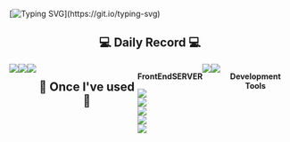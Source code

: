 [![Typing SVG](https://readme-typing-svg.demolab.com?font=VT323&size=32&pause=1000&color=16D253&random=true&width=435&lines=WELCOME+TO+KOLV+GITHUB!)](https://git.io/typing-svg)
 
<div align="center">


## 💻 Daily Record 💻

<div style="display:flex; flex-direction:row;">
   <a href="https://blog.naver.com/lee_sy0804">
        <img src="https://img.shields.io/badge/blogger-0ABF53?style=for-the-badge&logo=bloglovin&logoColor=white"> 
    </a>
   <a href="https://instagram.com/l7kolv_?igshid=OGQ5ZDc2ODk2ZA==">
        <img src="https://img.shields.io/badge/instagram-E4405F?style=for-the-badge&logo=instagram&logoColor=white"> 
    </a>
 
<a href="https://github.com/l7kolv">
        <img src="https://img.shields.io/badge/github-181717?style=for-the-badge&logo=github&logoColor=white"> 
    </a>
<br><br><br>


## 🔨 Once I've used 🔨
<div style="display:flex; flex-direction:column; align-items:flex-start;">
      <p><strong>FrontEnd</strong></p>
       <img src="https://img.shields.io/badge/html5-E34F26?style=flat-square&logo=html5&logoColor=white">
       <img src="https://img.shields.io/badge/css-1572B6?style=flat-square&logo=css3&logoColor=white">
      <img src="https://img.shields.io/badge/javascript-F7DF1E?style=flat-square&logo=javascript&logoColor=black">
     <img src="https://img.shields.io/badge/React-61DAFB?style=flat-square&logo=React&logoColor=black">
 <img src="https://img.shields.io/badge/Node-339933?style=flat-square&logo=nodedotjs&logoColor=black"> 
</div><br>
    <p><strong>SERVER</strong></p>
     <img src="https://img.shields.io/badge/apache tomcat-F8DC75?style=for-the-badge&logo=apachetomcat&logoColor=black">
      <img src="https://img.shields.io/badge/Amazon AWS-232F3E?style=for-the-badge&logo=amazon aws&logoColor=white"> 
       <p><strong>Development Tools</strong></p>
</div>
</div>
</div>
